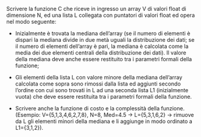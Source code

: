 Scrivere la funzione C che riceve in ingresso un array V di valori float di dimensione N, ed una lista L collegata con puntatori di valori float ed opera nel modo seguente:

- Inizialmente è trovata la mediana dell’array (se il numero di elementi è dispari la mediana divide in due metà uguali la distribuzione dei dati; se il numero di elementi dell’array è pari, la mediana è calcolata come la media dei due elementi centrali della distribuzione dei dati). Il valore della mediana deve anche essere restituito tra i parametri formali della funzione;

- Gli elementi della lista L con valore minore della mediana dell’array calcolata come sopra sono rimossi dalla lista ed aggiunti secondo l’ordine con cui sono trovati in L ad una seconda lista L1 (inizialmente vuota) che deve essere restituita tra i parametri formali della funzione.

- Scrivere anche la funzione di costo e la complessità della funzione.
(Esempio: V={5,1,3,4,6,2,7,8}, N=8, Med=4.5 -> L={5,3,1,6,2} -> rimuove da L gli elementi
minori della mediana e li aggiunge in modo ordinato a L1={3,1,2}). 